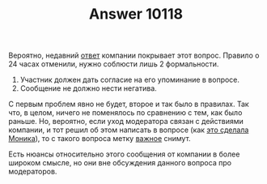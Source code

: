 ﻿---
title: "Answer 10118"
se.owner.user_id: 15479
se.owner.display_name: "Suvitruf says Reinstate Monica"
se.owner.link: "https://ru.meta.stackoverflow.com/users/15479/suvitruf-says-reinstate-monica"
se.answer_id: 10118
se.question_id: 10028
se.post_type: answer
se.score: 2
se.is_accepted: True
---
<p>Вероятно, недавний <a href="https://meta.stackexchange.com/a/343528/260198">ответ</a> компании покрывает этот вопрос. Правило о 24 часах отменили, нужно соблюсти лишь 2 формальности.</p>

<ol>
<li>Участник должен дать согласие на его упоминание в вопросе.</li>
<li>Сообщение не должно нести негатива.</li>
</ol>

<p>С первым проблем явно не будет, второе и так было в правилах. Так что, в целом, ничего не поменялось по сравнению с тем, как было раньше. Но, вероятно, если уход модератора связан с действиями компании, и тот решил об этом написать в вопросе (как <a href="https://judaism.meta.stackexchange.com/q/5193/20373">это сделала Моника</a>), то с такого вопроса метку <a href="/questions/tagged/%d0%b2%d0%b0%d0%b6%d0%bd%d0%be%d0%b5" class="post-tag moderator-tag" title="показать вопросы с меткой [важное]" rel="tag">важное</a> снимут.</p>

<p>Есть нюансы относительно этого сообщения от компании в более широком смысле, но они вне обсуждения данного вопроса про модераторов.</p>
